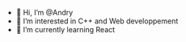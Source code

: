 - 👋 Hi, I’m @Andry
- 👀 I’m interested in C++ and Web developpement
- 🌱 I’m currently learning React

<!---
mercimia95/mercimia95 is a ✨ special ✨ repository because its `README.md` (this file) appears on your GitHub profile.
You can click the Preview link to take a look at your changes.
--->
